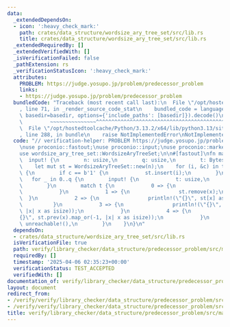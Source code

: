 ```yaml
---
data:
  _extendedDependsOn:
  - icon: ':heavy_check_mark:'
    path: crates/data_structure/wordsize_ary_tree_set/src/lib.rs
    title: crates/data_structure/wordsize_ary_tree_set/src/lib.rs
  _extendedRequiredBy: []
  _extendedVerifiedWith: []
  _isVerificationFailed: false
  _pathExtension: rs
  _verificationStatusIcon: ':heavy_check_mark:'
  attributes:
    PROBLEM: https://judge.yosupo.jp/problem/predecessor_problem
    links:
    - https://judge.yosupo.jp/problem/predecessor_problem
  bundledCode: "Traceback (most recent call last):\n  File \"/opt/hostedtoolcache/Python/3.13.2/x64/lib/python3.13/site-packages/onlinejudge_verify/documentation/build.py\"\
    , line 71, in _render_source_code_stat\n    bundled_code = language.bundle(stat.path,\
    \ basedir=basedir, options={'include_paths': [basedir]}).decode()\n          \
    \         ~~~~~~~~~~~~~~~^^^^^^^^^^^^^^^^^^^^^^^^^^^^^^^^^^^^^^^^^^^^^^^^^^^^^^^^^^^^^^^^^^\n\
    \  File \"/opt/hostedtoolcache/Python/3.13.2/x64/lib/python3.13/site-packages/onlinejudge_verify/languages/rust.py\"\
    , line 288, in bundle\n    raise NotImplementedError\nNotImplementedError\n"
  code: "// verification-helper: PROBLEM https://judge.yosupo.jp/problem/predecessor_problem\n\
    \nuse proconio::fastout;\nuse proconio::input;\nuse proconio::marker::Bytes;\n\
    use wordsize_ary_tree_set::WordsizeAryTreeSet;\n\n#[fastout]\nfn main() {\n  \
    \  input! {\n        n: usize,\n        q: usize,\n        t: Bytes,\n    }\n\n\
    \    let mut st = WordsizeAryTreeSet::new(n);\n    for (i, &c) in t.iter().enumerate()\
    \ {\n        if c == b'1' {\n            st.insert(i);\n        }\n    }\n\n \
    \   for _ in 0..q {\n        input! {\n            t: usize,\n            x: usize,\n\
    \        }\n        match t {\n            0 => {\n                st.insert(x);\n\
    \            }\n            1 => {\n                st.remove(x);\n          \
    \  }\n            2 => {\n                println!(\"{}\", st[x] as i32);\n  \
    \          }\n            3 => {\n                println!(\"{}\", st.next(x).map_or(-1,\
    \ |x| x as isize));\n            }\n            4 => {\n                println!(\"\
    {}\", st.prev(x).map_or(-1, |x| x as isize));\n            }\n            _ =>\
    \ unreachable!(),\n        }\n    }\n}\n"
  dependsOn:
  - crates/data_structure/wordsize_ary_tree_set/src/lib.rs
  isVerificationFile: true
  path: verify/library_checker/data_structure/predecessor_problem/src/main.rs
  requiredBy: []
  timestamp: '2025-04-06 02:35:23+00:00'
  verificationStatus: TEST_ACCEPTED
  verifiedWith: []
documentation_of: verify/library_checker/data_structure/predecessor_problem/src/main.rs
layout: document
redirect_from:
- /verify/verify/library_checker/data_structure/predecessor_problem/src/main.rs
- /verify/verify/library_checker/data_structure/predecessor_problem/src/main.rs.html
title: verify/library_checker/data_structure/predecessor_problem/src/main.rs
---
```

